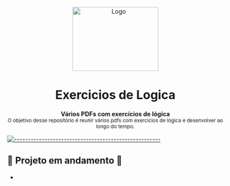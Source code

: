 <p align="center">
  <img src="https://user-images.githubusercontent.com/60453269/216774775-c25bc414-a98a-4618-93b9-78311b080c4f.png" alt="Logo" width="200" height="150" />
</p>

<h1 align="center"> Exercicios de Logica </h1>

<p align="center">
  <b> Vários PDFs com exercícios de lógica </b></br>
  <sub> O objetivo desse repositório é reunir vários pdfs com exercícios de lógica e desenvolver ao longo do tempo.
  <sub>
</p>

[![-----------------------------------------------------](https://raw.githubusercontent.com/andreasbm/readme/master/assets/lines/colored.png)](#table-of-contents)


## 🚧 Projeto em andamento 🚧

- 
